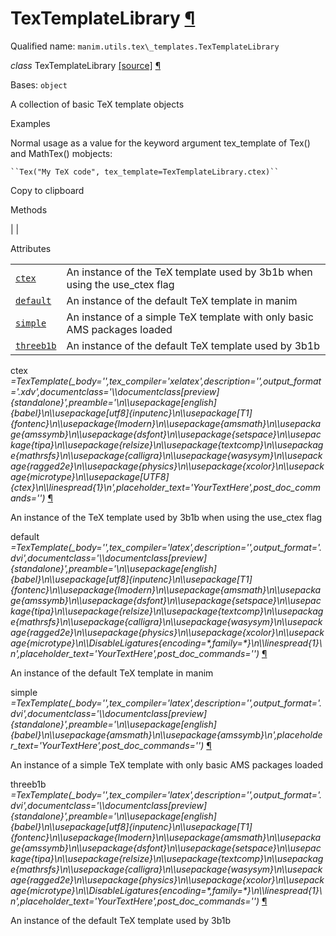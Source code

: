 # TexTemplateLibrary [¶](https://docs.manim.community/en/stable/reference/manim.utils.tex_templates.TexTemplateLibrary.html\#textemplatelibrary "Link to this heading")

Qualified name: `manim.utils.tex\_templates.TexTemplateLibrary`

_class_ TexTemplateLibrary [\[source\]](https://docs.manim.community/en/stable/_modules/manim/utils/tex_templates.html#TexTemplateLibrary) [¶](https://docs.manim.community/en/stable/reference/manim.utils.tex_templates.TexTemplateLibrary.html#manim.utils.tex_templates.TexTemplateLibrary "Link to this definition")

Bases: `object`

A collection of basic TeX template objects

Examples

Normal usage as a value for the keyword argument tex\_template of Tex() and MathTex() mobjects:

```
``Tex("My TeX code", tex_template=TexTemplateLibrary.ctex)``

```

Copy to clipboard

Methods

|
|

Attributes

|     |     |
| --- | --- |
| [`ctex`](https://docs.manim.community/en/stable/reference/manim.utils.tex_templates.TexTemplateLibrary.html#manim.utils.tex_templates.TexTemplateLibrary.ctex "manim.utils.tex_templates.TexTemplateLibrary.ctex") | An instance of the TeX template used by 3b1b when using the use\_ctex flag |
| [`default`](https://docs.manim.community/en/stable/reference/manim.utils.tex_templates.TexTemplateLibrary.html#manim.utils.tex_templates.TexTemplateLibrary.default "manim.utils.tex_templates.TexTemplateLibrary.default") | An instance of the default TeX template in manim |
| [`simple`](https://docs.manim.community/en/stable/reference/manim.utils.tex_templates.TexTemplateLibrary.html#manim.utils.tex_templates.TexTemplateLibrary.simple "manim.utils.tex_templates.TexTemplateLibrary.simple") | An instance of a simple TeX template with only basic AMS packages loaded |
| [`threeb1b`](https://docs.manim.community/en/stable/reference/manim.utils.tex_templates.TexTemplateLibrary.html#manim.utils.tex_templates.TexTemplateLibrary.threeb1b "manim.utils.tex_templates.TexTemplateLibrary.threeb1b") | An instance of the default TeX template used by 3b1b |

ctex _=TexTemplate(\_body='',tex\_compiler='xelatex',description='',output\_format='.xdv',documentclass='\\\documentclass\[preview\]{standalone}',preamble='\\n\\\usepackage\[english\]{babel}\\n\\\usepackage\[utf8\]{inputenc}\\n\\\usepackage\[T1\]{fontenc}\\n\\\usepackage{lmodern}\\n\\\usepackage{amsmath}\\n\\\usepackage{amssymb}\\n\\\usepackage{dsfont}\\n\\\usepackage{setspace}\\n\\\usepackage{tipa}\\n\\\usepackage{relsize}\\n\\\usepackage{textcomp}\\n\\\usepackage{mathrsfs}\\n\\\usepackage{calligra}\\n\\\usepackage{wasysym}\\n\\\usepackage{ragged2e}\\n\\\usepackage{physics}\\n\\\usepackage{xcolor}\\n\\\usepackage{microtype}\\n\\\usepackage\[UTF8\]{ctex}\\n\\\linespread{1}\\n',placeholder\_text='YourTextHere',post\_doc\_commands='')_ [¶](https://docs.manim.community/en/stable/reference/manim.utils.tex_templates.TexTemplateLibrary.html#manim.utils.tex_templates.TexTemplateLibrary.ctex "Link to this definition")

An instance of the TeX template used by 3b1b when using the use\_ctex flag

default _=TexTemplate(\_body='',tex\_compiler='latex',description='',output\_format='.dvi',documentclass='\\\documentclass\[preview\]{standalone}',preamble='\\n\\\usepackage\[english\]{babel}\\n\\\usepackage\[utf8\]{inputenc}\\n\\\usepackage\[T1\]{fontenc}\\n\\\usepackage{lmodern}\\n\\\usepackage{amsmath}\\n\\\usepackage{amssymb}\\n\\\usepackage{dsfont}\\n\\\usepackage{setspace}\\n\\\usepackage{tipa}\\n\\\usepackage{relsize}\\n\\\usepackage{textcomp}\\n\\\usepackage{mathrsfs}\\n\\\usepackage{calligra}\\n\\\usepackage{wasysym}\\n\\\usepackage{ragged2e}\\n\\\usepackage{physics}\\n\\\usepackage{xcolor}\\n\\\usepackage{microtype}\\n\\\DisableLigatures{encoding=\*,family=\*}\\n\\\linespread{1}\\n',placeholder\_text='YourTextHere',post\_doc\_commands='')_ [¶](https://docs.manim.community/en/stable/reference/manim.utils.tex_templates.TexTemplateLibrary.html#manim.utils.tex_templates.TexTemplateLibrary.default "Link to this definition")

An instance of the default TeX template in manim

simple _=TexTemplate(\_body='',tex\_compiler='latex',description='',output\_format='.dvi',documentclass='\\\documentclass\[preview\]{standalone}',preamble='\\n\\\usepackage\[english\]{babel}\\n\\\usepackage{amsmath}\\n\\\usepackage{amssymb}\\n',placeholder\_text='YourTextHere',post\_doc\_commands='')_ [¶](https://docs.manim.community/en/stable/reference/manim.utils.tex_templates.TexTemplateLibrary.html#manim.utils.tex_templates.TexTemplateLibrary.simple "Link to this definition")

An instance of a simple TeX template with only basic AMS packages loaded

threeb1b _=TexTemplate(\_body='',tex\_compiler='latex',description='',output\_format='.dvi',documentclass='\\\documentclass\[preview\]{standalone}',preamble='\\n\\\usepackage\[english\]{babel}\\n\\\usepackage\[utf8\]{inputenc}\\n\\\usepackage\[T1\]{fontenc}\\n\\\usepackage{lmodern}\\n\\\usepackage{amsmath}\\n\\\usepackage{amssymb}\\n\\\usepackage{dsfont}\\n\\\usepackage{setspace}\\n\\\usepackage{tipa}\\n\\\usepackage{relsize}\\n\\\usepackage{textcomp}\\n\\\usepackage{mathrsfs}\\n\\\usepackage{calligra}\\n\\\usepackage{wasysym}\\n\\\usepackage{ragged2e}\\n\\\usepackage{physics}\\n\\\usepackage{xcolor}\\n\\\usepackage{microtype}\\n\\\DisableLigatures{encoding=\*,family=\*}\\n\\\linespread{1}\\n',placeholder\_text='YourTextHere',post\_doc\_commands='')_ [¶](https://docs.manim.community/en/stable/reference/manim.utils.tex_templates.TexTemplateLibrary.html#manim.utils.tex_templates.TexTemplateLibrary.threeb1b "Link to this definition")

An instance of the default TeX template used by 3b1b